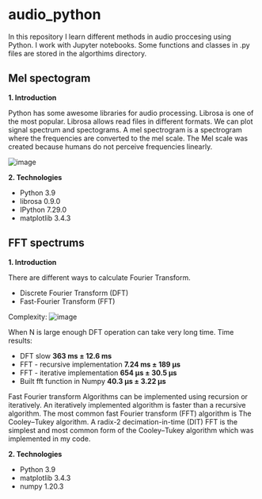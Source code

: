 # audio_python

In this repository I learn different methods in audio proccesing using Python. 
I work with Jupyter notebooks. Some functions and classes in .py files are stored in the algorthims directory.

## Mel spectogram

**1. Introduction**

Python has some awesome libraries for audio processing. Librosa is one of the most popular. Librosa allows read files in different formats. 
We can plot signal spectrum and spectograms. A mel spectrogram is a spectrogram where the frequencies are converted to the mel scale. The Mel scale was created because humans do not perceive frequencies linearly. 

![image](https://user-images.githubusercontent.com/61761700/154109856-742abcbe-9601-414a-91b2-60c31370924f.png)


**2. Technologies**
* Python 3.9
* librosa 0.9.0
* IPython 7.29.0
* matplotlib 3.4.3
## FFT spectrums

**1. Introduction**

There are different ways to calculate Fourier Transform. 
* Discrete Fourier Transform (DFT)
* Fast-Fourier Transform (FFT)

Complexity: 
![image](https://user-images.githubusercontent.com/61761700/154111231-dd7ca63a-e5ad-46b6-84ea-44966bf47846.png)

When N is large enough DFT operation can take very long time.
Time results:
* DFT slow **363 ms ± 12.6 ms**
* FFT - recursive implementation **7.24 ms ± 189 µs** 
* FFT - iterative implementation **654 µs ± 30.5 µs**
* Built fft function in Numpy **40.3 µs ± 3.22 µs**

Fast Fourier transform Algorithms can be implemented using recursion or iteratively.
An iteratively implemented algorithm is faster than a recursive algorithm. 
The most common fast Fourier transform (FFT) algorithm is The Cooley–Tukey algorithm. 
A radix-2 decimation-in-time (DIT) FFT is the simplest and most common form of the Cooley–Tukey algorithm which was implemented in my code.

**2. Technologies**
* Python 3.9
* matplotlib 3.4.3
* numpy 1.20.3
